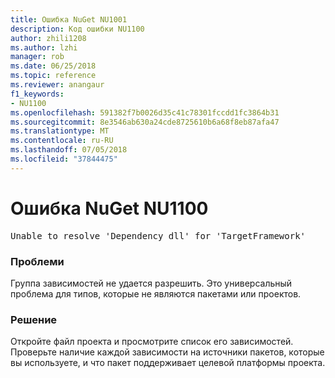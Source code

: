 ```yaml
---
title: Ошибка NuGet NU1001
description: Код ошибки NU1100
author: zhili1208
ms.author: lzhi
manager: rob
ms.date: 06/25/2018
ms.topic: reference
ms.reviewer: anangaur
f1_keywords:
- NU1100
ms.openlocfilehash: 591382f7b0026d35c41c78301fccdd1fc3864b31
ms.sourcegitcommit: 8e3546ab630a24cde8725610b6a68f8eb87afa47
ms.translationtype: MT
ms.contentlocale: ru-RU
ms.lasthandoff: 07/05/2018
ms.locfileid: "37844475"
---
```

# <a name="nuget-error-nu1100"></a>Ошибка NuGet NU1100

<pre>Unable to resolve 'Dependency dll' for 'TargetFramework'</pre>

### <a name="issue"></a>Проблеми
Группа зависимостей не удается разрешить. Это универсальный проблема для типов, которые не являются пакетами или проектов.

### <a name="solution"></a>Решение
Откройте файл проекта и просмотрите список его зависимостей. Проверьте наличие каждой зависимости на источники пакетов, которые вы используете, и что пакет поддерживает целевой платформы проекта.